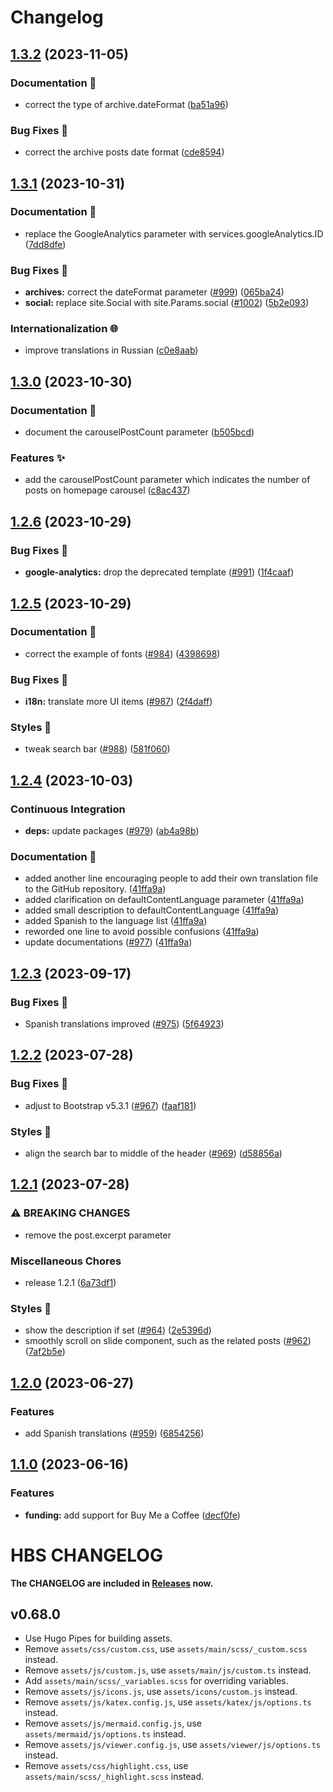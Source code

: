 # Changelog

## [1.3.2](https://github.com/razonyang/hugo-theme-bootstrap/compare/v1.3.1...v1.3.2) (2023-11-05)


### Documentation 📝

* correct the type of archive.dateFormat ([ba51a96](https://github.com/razonyang/hugo-theme-bootstrap/commit/ba51a9672457b66c134a8c70884161b57d30ad40))


### Bug Fixes 🐞

* correct the archive posts date format ([cde8594](https://github.com/razonyang/hugo-theme-bootstrap/commit/cde8594c0d3a32d2a8615da9e9bda36f7e1ef659))

## [1.3.1](https://github.com/razonyang/hugo-theme-bootstrap/compare/v1.3.0...v1.3.1) (2023-10-31)


### Documentation 📝

* replace the GoogleAnalytics parameter with services.googleAnalytics.ID ([7dd8dfe](https://github.com/razonyang/hugo-theme-bootstrap/commit/7dd8dfe332aa23322a808f7f20ada8ffa1ef91e7))


### Bug Fixes 🐞

* **archives:** correct the dateFormat parameter ([#999](https://github.com/razonyang/hugo-theme-bootstrap/issues/999)) ([065ba24](https://github.com/razonyang/hugo-theme-bootstrap/commit/065ba24049f76a4f48311aa98bcd56807c08e2b0))
* **social:** replace site.Social with site.Params.social ([#1002](https://github.com/razonyang/hugo-theme-bootstrap/issues/1002)) ([5b2e093](https://github.com/razonyang/hugo-theme-bootstrap/commit/5b2e093c916fe3f9739b131317a7af4d023d93f5))


### Internationalization 🌐

* improve translations in Russian ([c0e8aab](https://github.com/razonyang/hugo-theme-bootstrap/commit/c0e8aabc491ff0d70b43aea3a4a422177b0149dc))

## [1.3.0](https://github.com/razonyang/hugo-theme-bootstrap/compare/v1.2.6...v1.3.0) (2023-10-30)


### Documentation 📝

* document the carouselPostCount parameter ([b505bcd](https://github.com/razonyang/hugo-theme-bootstrap/commit/b505bcd1149fac73a70ba7f33ec365e673b0cbff))


### Features ✨

* add the carouselPostCount parameter which indicates the number of posts on homepage carousel ([c8ac437](https://github.com/razonyang/hugo-theme-bootstrap/commit/c8ac437b099af2ad53101e7dd9feee8636c2f12b))

## [1.2.6](https://github.com/razonyang/hugo-theme-bootstrap/compare/v1.2.5...v1.2.6) (2023-10-29)


### Bug Fixes 🐞

* **google-analytics:** drop the deprecated template ([#991](https://github.com/razonyang/hugo-theme-bootstrap/issues/991)) ([1f4caaf](https://github.com/razonyang/hugo-theme-bootstrap/commit/1f4caafb7774f28d44a7cb39e8bd8a1060086211))

## [1.2.5](https://github.com/razonyang/hugo-theme-bootstrap/compare/v1.2.4...v1.2.5) (2023-10-29)


### Documentation 📝

* correct the example of fonts ([#984](https://github.com/razonyang/hugo-theme-bootstrap/issues/984)) ([4398698](https://github.com/razonyang/hugo-theme-bootstrap/commit/4398698f7528db26af583f0a5a7c8a0ec109f141))


### Bug Fixes 🐞

* **i18n:** translate more UI items ([#987](https://github.com/razonyang/hugo-theme-bootstrap/issues/987)) ([2f4daff](https://github.com/razonyang/hugo-theme-bootstrap/commit/2f4daffd16301e644792754e69821a1544ee27e6))


### Styles 🎨

* tweak search bar ([#988](https://github.com/razonyang/hugo-theme-bootstrap/issues/988)) ([581f060](https://github.com/razonyang/hugo-theme-bootstrap/commit/581f060e26d8bef704d48a3d84bcd7d1da1b4e28))

## [1.2.4](https://github.com/razonyang/hugo-theme-bootstrap/compare/v1.2.3...v1.2.4) (2023-10-03)


### Continuous Integration

* **deps:** update packages ([#979](https://github.com/razonyang/hugo-theme-bootstrap/issues/979)) ([ab4a98b](https://github.com/razonyang/hugo-theme-bootstrap/commit/ab4a98bc56e04a9dd3d879b3bc0f5b480bd91363))


### Documentation 📝

* added another line encouraging people to add their own translation file to the GitHub repository. ([41ffa9a](https://github.com/razonyang/hugo-theme-bootstrap/commit/41ffa9aa6e39c8bf3877ff8fa085eb241c208bfd))
* added clarification on defaultContentLanguage parameter ([41ffa9a](https://github.com/razonyang/hugo-theme-bootstrap/commit/41ffa9aa6e39c8bf3877ff8fa085eb241c208bfd))
* added small description to defaultContentLanguage ([41ffa9a](https://github.com/razonyang/hugo-theme-bootstrap/commit/41ffa9aa6e39c8bf3877ff8fa085eb241c208bfd))
* added Spanish to the language list ([41ffa9a](https://github.com/razonyang/hugo-theme-bootstrap/commit/41ffa9aa6e39c8bf3877ff8fa085eb241c208bfd))
* reworded one line to avoid possible confusions ([41ffa9a](https://github.com/razonyang/hugo-theme-bootstrap/commit/41ffa9aa6e39c8bf3877ff8fa085eb241c208bfd))
* update documentations ([#977](https://github.com/razonyang/hugo-theme-bootstrap/issues/977)) ([41ffa9a](https://github.com/razonyang/hugo-theme-bootstrap/commit/41ffa9aa6e39c8bf3877ff8fa085eb241c208bfd))

## [1.2.3](https://github.com/razonyang/hugo-theme-bootstrap/compare/v1.2.2...v1.2.3) (2023-09-17)


### Bug Fixes 🐞

* Spanish translations improved ([#975](https://github.com/razonyang/hugo-theme-bootstrap/issues/975)) ([5f64923](https://github.com/razonyang/hugo-theme-bootstrap/commit/5f6492326961fc66558cb0e2307a1dbee51f5d4d))

## [1.2.2](https://github.com/razonyang/hugo-theme-bootstrap/compare/v1.2.1...v1.2.2) (2023-07-28)


### Bug Fixes 🐞

* adjust to Bootstrap v5.3.1 ([#967](https://github.com/razonyang/hugo-theme-bootstrap/issues/967)) ([faaf181](https://github.com/razonyang/hugo-theme-bootstrap/commit/faaf1818782f18dc99d1e8bc60b6ad63ed66a662))


### Styles 🎨

* align the search bar to middle of the header ([#969](https://github.com/razonyang/hugo-theme-bootstrap/issues/969)) ([d58856a](https://github.com/razonyang/hugo-theme-bootstrap/commit/d58856aec314d9769b052f7d65760c3dfa35ec0f))

## [1.2.1](https://github.com/razonyang/hugo-theme-bootstrap/compare/v1.2.0...v1.2.1) (2023-07-28)


### ⚠ BREAKING CHANGES

* remove the post.excerpt parameter

### Miscellaneous Chores

* release 1.2.1 ([6a73df1](https://github.com/razonyang/hugo-theme-bootstrap/commit/6a73df1ad24102a85323d6425f7f24574a60ed54))


### Styles 🎨

* show the description if set ([#964](https://github.com/razonyang/hugo-theme-bootstrap/issues/964)) ([2e5396d](https://github.com/razonyang/hugo-theme-bootstrap/commit/2e5396d9f259c07723b8ee6478041dfc2884fe60))
* smoothly scroll on slide component, such as the related posts ([#962](https://github.com/razonyang/hugo-theme-bootstrap/issues/962)) ([7af2b5e](https://github.com/razonyang/hugo-theme-bootstrap/commit/7af2b5e726f7b15a77b8b6dbb5fda2ee23694ec9))

## [1.2.0](https://github.com/razonyang/hugo-theme-bootstrap/compare/v1.1.0...v1.2.0) (2023-06-27)


### Features

* add Spanish translations ([#959](https://github.com/razonyang/hugo-theme-bootstrap/issues/959)) ([6854256](https://github.com/razonyang/hugo-theme-bootstrap/commit/68542561ad95ad2bc6cb8c535e5bd017fe1a28d6))

## [1.1.0](https://github.com/razonyang/hugo-theme-bootstrap/compare/v1.0.2...v1.1.0) (2023-06-16)


### Features

* **funding:** add support for Buy Me a Coffee ([decf0fe](https://github.com/razonyang/hugo-theme-bootstrap/commit/decf0fe9d3193c31aa6445e1da2296d2a6a3c3fa))

HBS CHANGELOG
=============

**The CHANGELOG are included in [Releases](https://github.com/razonyang/hugo-theme-bootstrap/releases) now.**

v0.68.0
-------

- Use Hugo Pipes for building assets.
- Remove `assets/css/custom.css`, use `assets/main/scss/_custom.scss` instead.
- Remove `assets/js/custom.js`, use `assets/main/js/custom.ts` instead.
- Add `assets/main/scss/_variables.scss` for overriding variables.
- Remove `assets/js/icons.js`, use `assets/icons/custom.js` instead.
- Remove `assets/js/katex.config.js`, use `assets/katex/js/options.ts` instead.
- Remove `assets/js/mermaid.config.js`, use `assets/mermaid/js/options.ts` instead.
- Remove `assets/js/viewer.config.js`, use `assets/viewer/js/options.ts` instead.
- Remove `assets/css/highlight.css`, use `assets/main/scss/_highlight.scss` instead.
